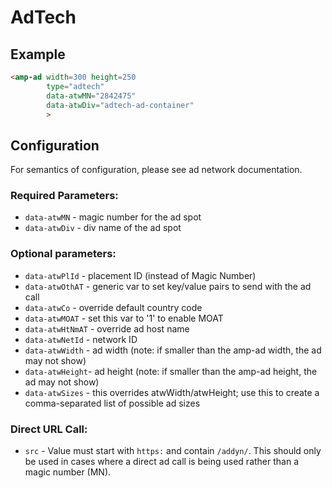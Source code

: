 <!---
Copyright 2015 The AMP HTML Authors. All Rights Reserved.

Licensed under the Apache License, Version 2.0 (the "License");
you may not use this file except in compliance with the License.
You may obtain a copy of the License at

      http://www.apache.org/licenses/LICENSE-2.0

Unless required by applicable law or agreed to in writing, software
distributed under the License is distributed on an "AS-IS" BASIS,
WITHOUT WARRANTIES OR CONDITIONS OF ANY KIND, either express or implied.
See the License for the specific language governing permissions and
limitations under the License.
-->

# AdTech

## Example

```html
<amp-ad width=300 height=250
        type="adtech"
        data-atwMN="2842475"
        data-atwDiv="adtech-ad-container"
        >
```

## Configuration

For semantics of configuration, please see ad network documentation.

### Required Parameters:
* `data-atwMN` - magic number for the ad spot
* `data-atwDiv` - div name of the ad spot

### Optional parameters:
* `data-atwPlId` - placement ID (instead of Magic Number)
* `data-atwOthAT` - generic var to set key/value pairs to send with the ad call
* `data-atwCo` - override default country code
* `data-atwMOAT` - set this var to '1' to enable MOAT
* `data-atwHtNmAT` - override ad host name
* `data-atwNetId` - network ID
* `data-atwWidth` - ad width (note: if smaller than the amp-ad width, the ad may not show)
* `data-atwHeight`- ad height (note: if smaller than the amp-ad height, the ad may not show)
* `data-atwSizes` - this overrides atwWidth/atwHeight; use this to create a comma-separated list of possible ad sizes

### Direct URL Call:
* `src` - Value must start with `https:` and contain `/addyn/`.  This should only be used in cases where a direct ad call is being used rather than a magic number (MN).

